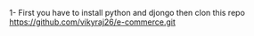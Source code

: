 1- First you have to install python and djongo then clon this repo https://github.com/vikyraj26/e-commerce.git
